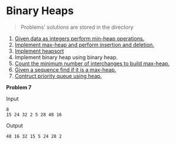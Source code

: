 Binary Heaps
=============
>Problems' solutions are stored in the directory

1. [Given data as integers perform min-heap operations.](https://github.com/albertmunda/iaap/blob/master/assign07/quest.01.c)
2. [Implement max-heap and perform insertion and deletion.](https://github.com/albertmunda/iaap/blob/master/assign07/quest.02.c)
3. [Implement heapsort](https://github.com/albertmunda/iaap/blob/master/assign07/quest.03.c)
4. Implement binary heap using binary heap.
5. [Count the minimum number of interchanges to build max-heap.](https://github.com/albertmunda/iaap/blob/master/assign07/quest.05.c)
6. [Given a sequence find if it is a max-heap.](https://github.com/albertmunda/iaap/blob/master/assign07/quest.06.c)
7. [Contruct priority queue using heap.](https://github.com/albertmunda/iaap/blob/master/assign07/quest.07.c)


**Problem 7**

Input
```
8
15 24 32 2 5 28 48 16
```
Output
```
48 16 32 15 5 24 28 2
```
